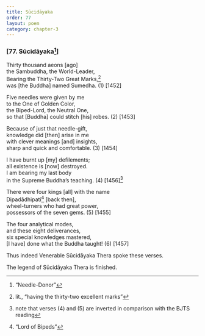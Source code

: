 ```yaml
---
title: Sūcidāyaka
order: 77
layout: poem
category: chapter-3
---
```


### \[77. Sūcidāyaka[^1]\]

Thirty thousand aeons \[ago\]  
the Sambuddha, the World-Leader,  
Bearing the Thirty-Two Great Marks,[^2]  
was \[the Buddha\] named Sumedha. (1) \[1452\]

Five needles were given by me  
to the One of Golden Color,  
the Biped-Lord, the Neutral One,  
so that \[Buddha\] could stitch \[his\] robes. (2) \[1453\]

Because of just that needle-gift,  
knowledge did \[then\] arise in me  
with clever meanings \[and\] insights,  
sharp and quick and comfortable. (3) \[1454\]

I have burnt up \[my\] defilements;  
all existence is \[now\] destroyed.  
I am bearing my last body  
in the Supreme Buddha’s teaching. (4) \[1456\][^3]

There were four kings \[all\] with the name  
Dipadādhipati[^4] \[back then\],  
wheel-turners who had great power,  
possessors of the seven gems. (5) \[1455\]

The four analytical modes,  
and these eight deliverances,  
six special knowledges mastered,  
\[I have\] done what the Buddha taught! (6) \[1457\]

Thus indeed Venerable Sūcidāyaka Thera spoke these verses.

The legend of Sūcidāyaka Thera is finished.

[^1]: “Needle-Donor”

[^2]: lit., “having the thirty-two excellent marks”

[^3]: note that verses (4) and (5) are inverted in comparison with the BJTS reading

[^4]: “Lord of Bipeds”

